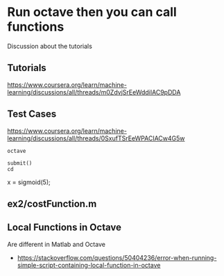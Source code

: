 # Run octave then you can call functions

Discussion about the tutorials

## Tutorials

https://www.coursera.org/learn/machine-learning/discussions/all/threads/m0ZdvjSrEeWddiIAC9pDDA

## Test Cases

https://www.coursera.org/learn/machine-learning/discussions/all/threads/0SxufTSrEeWPACIACw4G5w


```
octave

submit()
cd 

```
x = sigmoid(5);

## ex2/costFunction.m

## 

## Local Functions in Octave

Are different in Matlab and Octave

- https://stackoverflow.com/questions/50404236/error-when-running-simple-script-containing-local-function-in-octave

